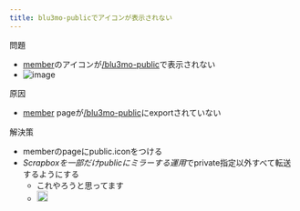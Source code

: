 ```yaml
---
title: blu3mo-publicでアイコンが表示されない
---
```


問題

* [member](member.md)のアイコンが[/blu3mo-public](https://scrapbox.io/blu3mo-public)で表示されない
* ![image](https://gyazo.com/44297e9bc05e995c932f3eef54e218df/thumb/1000)

原因

* [member](member.md) pageが[/blu3mo-public](https://scrapbox.io/blu3mo-public)にexportされていない

解決策

* memberのpageにpublic.iconをつける
* *Scrapboxを一部だけpublicにミラーする運用*でprivate指定以外すべて転送するようにする
  * これやろうと思ってます
  * <img src='https://scrapbox.io/api/pages/emoji/+1/icon' alt='/emoji/+1.icon' height="19.5"/>
    
